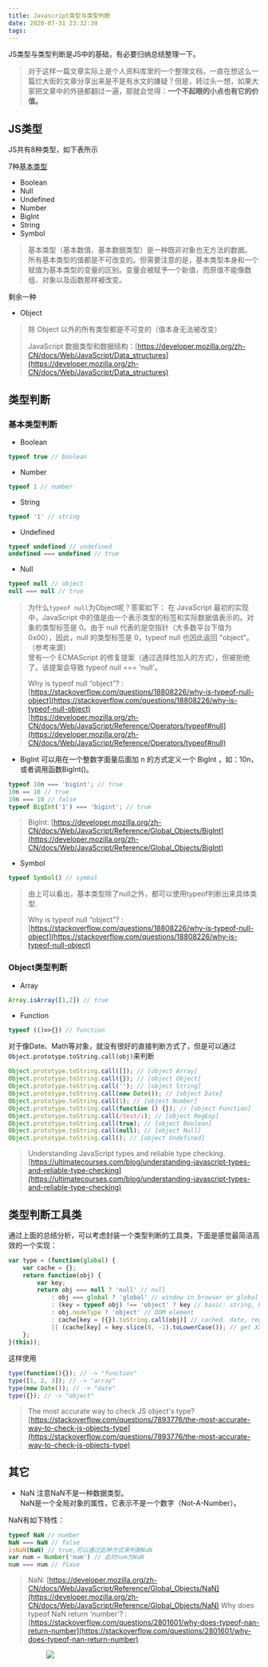 ```yaml
---
title: Javascript类型与类型判断
date: 2020-07-31 23:32:39
tags:
---
```


JS类型与类型判断是JS中的基础，有必要归纳总结整理一下。

> 对于这样一篇文章实际上是个人资料库里的一个整理文档，一直在想这么一篇烂大街的文章分享出来是不是有水文的嫌疑？但是，转过头一想，如果大家把文章中的外链都翻过一遍，那就会觉得：**一个不起眼的小点也有它的价值。**


## JS类型
JS共有8种类型，如下表所示

7种[基本类型](https://developer.mozilla.org/zh-CN/docs/Glossary/Primitive)

- Boolean
- Null
- Undefined
- Number
- BigInt
- String
- Symbol

> 基本类型（基本数值、基本数据类型）是一种既非对象也无方法的数据。
> 所有基本类型的值都是不可改变的。但需要注意的是，基本类型本身和一个赋值为基本类型的变量的区别。变量会被赋予一个新值，而原值不能像数组、对象以及函数那样被改变。

剩余一种
- Object

> 除 Object 以外的所有类型都是不可变的（值本身无法被改变）
>
> JavaScript 数据类型和数据结构：[https://developer.mozilla.org/zh-CN/docs/Web/JavaScript/Data_structures](https://developer.mozilla.org/zh-CN/docs/Web/JavaScript/Data_structures)

## 类型判断
### 基本类型判断
- Boolean
```javascript
typeof true // boolean
```

- Number
```javascript
typeof 1 // number
```

- String
```javascript
typeof '1' // string
```

- Undefined
```javascript
typeof undefined // undefined
undefined === undefined // true
```

- Null
```javascript
typeof null // object
null === null // true
```
> 为什么`typeof null`为Object呢？答案如下：
> 在 JavaScript 最初的实现中，JavaScript 中的值是由一个表示类型的标签和实际数据值表示的。对象的类型标签是 0。由于 null 代表的是空指针（大多数平台下值为 0x00），因此，null 的类型标签是 0，typeof null 也因此返回 "object"。（参考来源）    
> 曾有一个 ECMAScript 的修复提案（通过选择性加入的方式），但被拒绝了。该提案会导致 typeof null === 'null'。
>
> Why is typeof null “object”? : [https://stackoverflow.com/questions/18808226/why-is-typeof-null-object](https://stackoverflow.com/questions/18808226/why-is-typeof-null-object)  
> [https://developer.mozilla.org/zh-CN/docs/Web/JavaScript/Reference/Operators/typeof#null](https://developer.mozilla.org/zh-CN/docs/Web/JavaScript/Reference/Operators/typeof#null)

- BigInt
可以用在一个整数字面量后面加 n 的方式定义一个 BigInt ，如：10n，或者调用函数BigInt()。
```javascript
typeof 10n === 'bigint'; // true
10n == 10 // true
10n === 10 // false
typeof BigInt('1') === 'bigint'; // true
```
> BigInt: [https://developer.mozilla.org/zh-CN/docs/Web/JavaScript/Reference/Global_Objects/BigInt](https://developer.mozilla.org/zh-CN/docs/Web/JavaScript/Reference/Global_Objects/BigInt)

- Symbol
```javascript
typeof Symbol() // symbol
```

> 由上可以看出，基本类型除了null之外，都可以使用typeof判断出来具体类型.
>
> Why is typeof null “object”? : [https://stackoverflow.com/questions/18808226/why-is-typeof-null-object](https://stackoverflow.com/questions/18808226/why-is-typeof-null-object)

### Object类型判断

- Array
```javascript
Array.isArray([1,2]) // true
```

- Function
```javascript
typeof (()=>{}) // function
```

对于像Date、Math等对象，就没有很好的直接判断方式了，但是可以通过`Object.prototype.toString.call(obj)`来判断

```javascript
Object.prototype.toString.call([]); // [object Array]
Object.prototype.toString.call({}); // [object Object]
Object.prototype.toString.call(''); // [object String]
Object.prototype.toString.call(new Date()); // [object Date]
Object.prototype.toString.call(1); // [object Number]
Object.prototype.toString.call(function () {}); // [object Function]
Object.prototype.toString.call(/test/i); // [object RegExp]
Object.prototype.toString.call(true); // [object Boolean]
Object.prototype.toString.call(null); // [object Null]
Object.prototype.toString.call(); // [object Undefined]
```

> Understanding JavaScript types and reliable type checking.
> [https://ultimatecourses.com/blog/understanding-javascript-types-and-reliable-type-checking](https://ultimatecourses.com/blog/understanding-javascript-types-and-reliable-type-checking)


## 类型判断工具类

通过上面的总结分析，可以考虑封装一个类型判断的工具类，下面是感觉最简洁高效的一个实现：
```javascript
var type = (function(global) {
    var cache = {};
    return function(obj) {
        var key;
        return obj === null ? 'null' // null
            : obj === global ? 'global' // window in browser or global in nodejs
            : (key = typeof obj) !== 'object' ? key // basic: string, boolean, number, undefined, function
            : obj.nodeType ? 'object' // DOM element
            : cache[key = ({}).toString.call(obj)] // cached. date, regexp, error, object, array, math
            || (cache[key] = key.slice(8, -1).toLowerCase()); // get XXXX from [object XXXX], and cache it
    };
}(this));
```
这样使用
```javascript
type(function(){}); // -> "function"
type([1, 2, 3]); // -> "array"
type(new Date()); // -> "date"
type({}); // -> "object"
```

> The most accurate way to check JS object's type? [https://stackoverflow.com/questions/7893776/the-most-accurate-way-to-check-js-objects-type](https://stackoverflow.com/questions/7893776/the-most-accurate-way-to-check-js-objects-type)

## 其它

- NaN
注意NaN不是一种数据类型。  
NaN是一个全局对象的属性，它表示不是一个数字（Not-A-Number）。

NaN有如下特性：
```javascript
typeof NaN // number
NaN === NaN // false
isNaN(NaN) // true,可以通过此种方式来判断NaN
var num = Number('num') // 此时num为NaN
num === num // flase
```

> NaN: [https://developer.mozilla.org/zh-CN/docs/Web/JavaScript/Reference/Global_Objects/NaN](https://developer.mozilla.org/zh-CN/docs/Web/JavaScript/Reference/Global_Objects/NaN)
> Why does typeof NaN return 'number'? :[https://stackoverflow.com/questions/2801601/why-does-typeof-nan-return-number](https://stackoverflow.com/questions/2801601/why-does-typeof-nan-return-number)


<div style="width:70%;margin:auto">
<img src='http://muchstudy.com/2020/04/04/%E8%81%8A%E8%81%8A%E4%B8%80%E7%BA%BF%E5%BC%80%E5%8F%91%E7%9A%84%E5%9F%BA%E6%9C%AC%E7%B4%A0%E5%85%BB/%E5%85%AC%E4%BC%97%E5%8F%B7%E4%BA%8C%E7%BB%B4%E7%A0%81.gif'>
</div>
